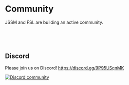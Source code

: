 # Community

JSSM and FSL are building an active community.

&nbsp;

&nbsp;

## Discord

Please join us on Discord!  <a href="https://discord.gg/9P95USqnMK">https://discord.gg/9P95USqnMK</a>

<a href="https://discord.gg/9P95USqnMK">![Discord community](https://discordapp.com/api/guilds/899910109642235924/widget.png?style=banner1)</a>
